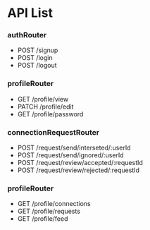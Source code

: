 # API List

### authRouter
- POST /signup
- POST /login
- POST /logout

### profileRouter
- GET /profile/view
- PATCH /profile/edit
- GET /profile/password

### connectionRequestRouter
- POST /request/send/interseted/:userId
- POST /request/send/ignored/:userId
- POST /request/review/accepted/:requestId
- POST /request/review/rejected/:requestId

### profileRouter
- GET /profile/connections
- GET /profile/requests
- GET /profile/feed

